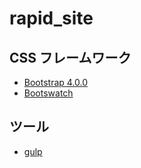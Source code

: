 # rapid_site

## CSS フレームワーク
- [Bootstrap 4.0.0](https://getbootstrap.com/)
- [Bootswatch](https://bootswatch.com/)

## ツール
- [gulp](https://gulpjs.com/)

